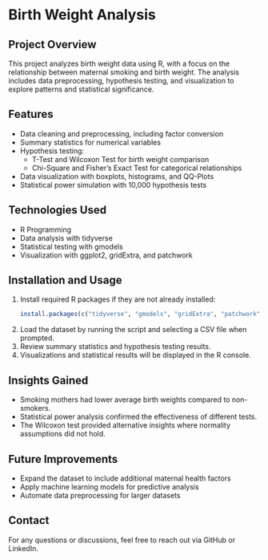 # Birth Weight Analysis

## Project Overview
This project analyzes birth weight data using R, with a focus on the relationship between maternal smoking and birth weight. The analysis includes data preprocessing, hypothesis testing, and visualization to explore patterns and statistical significance.

## Features
- Data cleaning and preprocessing, including factor conversion
- Summary statistics for numerical variables
- Hypothesis testing:
  - T-Test and Wilcoxon Test for birth weight comparison
  - Chi-Square and Fisher’s Exact Test for categorical relationships
- Data visualization with boxplots, histograms, and QQ-Plots
- Statistical power simulation with 10,000 hypothesis tests

## Technologies Used
- R Programming
- Data analysis with tidyverse
- Statistical testing with gmodels
- Visualization with ggplot2, gridExtra, and patchwork

## Installation and Usage
1. Install required R packages if they are not already installed:
   ```r
   install.packages(c("tidyverse", "gmodels", "gridExtra", "patchwork", "knitr", "kableExtra"))
   ```
2. Load the dataset by running the script and selecting a CSV file when prompted.
3. Review summary statistics and hypothesis testing results.
4. Visualizations and statistical results will be displayed in the R console.

## Insights Gained
- Smoking mothers had lower average birth weights compared to non-smokers.
- Statistical power analysis confirmed the effectiveness of different tests.
- The Wilcoxon test provided alternative insights where normality assumptions did not hold.

## Future Improvements
- Expand the dataset to include additional maternal health factors
- Apply machine learning models for predictive analysis
- Automate data preprocessing for larger datasets

## Contact
For any questions or discussions, feel free to reach out via GitHub or LinkedIn.

